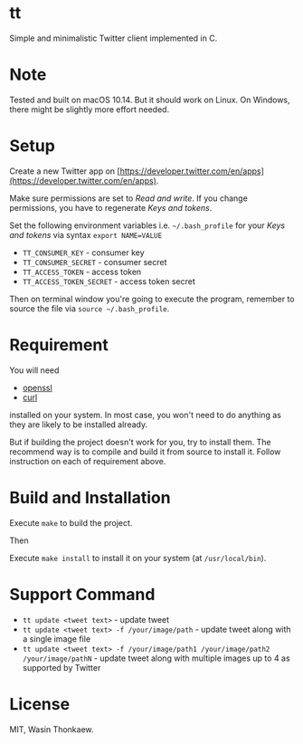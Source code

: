 # tt

Simple and minimalistic Twitter client implemented in C.

# Note

Tested and built on macOS 10.14. But it should work on Linux. On Windows, there might be slightly more effort needed.

# Setup

Create a new Twitter app on [https://developer.twitter.com/en/apps](https://developer.twitter.com/en/apps).

Make sure permissions are set to _Read and write_. If you change permissions, you have to regenerate _Keys and tokens_.

Set the following environment variables i.e. `~/.bash_profile` for your _Keys and tokens_ via syntax `export NAME=VALUE`

* `TT_CONSUMER_KEY` - consumer key
* `TT_CONSUMER_SECRET` - consumer secret
* `TT_ACCESS_TOKEN` - access token
* `TT_ACCESS_TOKEN_SECRET` - access token secret

Then on terminal window you're going to execute the program, remember to source the file via `source ~/.bash_profile`.

# Requirement

You will need

* [openssl](https://www.openssl.org/)
* [curl](https://github.com/curl/curl)

installed on your system. In most case, you won't need to do anything as they are likely to be installed already.

But if building the project doesn't work for you, try to install them.
The recommend way is to compile and build it from source to install it. Follow instruction on each of requirement above.

# Build and Installation

Execute `make` to build the project.

Then

Execute `make install` to install it on your system (at `/usr/local/bin`).

# Support Command

- `tt update <tweet text>` - update tweet
- `tt update <tweet text> -f /your/image/path` - update tweet along with a single image file
- `tt update <tweet text> -f /your/image/path1 /your/image/path2 /your/image/pathN` - update tweet along with multiple images up to 4 as supported by Twitter

# License

MIT, Wasin Thonkaew.
